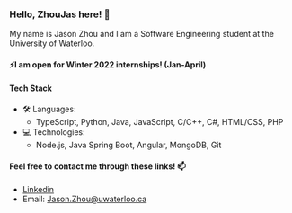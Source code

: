 ### Hello, ZhouJas here! 👋

My name is Jason Zhou and I am a Software Engineering student at the University of Waterloo.

#### ⚡I am open for Winter 2022 internships! (Jan-April)
#### Tech Stack
* :hammer_and_wrench: Languages: 
  * TypeScript, Python, Java, JavaScript, C/C++, C#, HTML/CSS, PHP
* 💻 Technologies:
  * Node.js, Java Spring Boot, Angular, MongoDB, Git


#### Feel free to contact me through these links! 📫
* [Linkedin](https://www.linkedin.com/in/zhoujas/)
* Email: [Jason.Zhou@uwaterloo.ca](mailto:jason.zhou@uwaterloo.ca)

<!--* :pencil2: Interested in/Currently learning: 
  * React.js, Vue, Express.js, Ruby on Rails, Django-->
<!--
**ZhouJas/ZhouJas** is a ✨ _special_ ✨ repository because its `README.md` (this file) appears on your GitHub profile.

Here are some ideas to get you started:

- 🔭 I’m currently working on ...
- 🌱 I’m currently learning ...
- 👯 I’m looking to collaborate on ...
- 🤔 I’m looking for help with ...
- 💬 Ask me about ...
- 📫 How to reach me: ...
- 😄 Pronouns: ...
- ⚡ Fun fact: ...
-->
